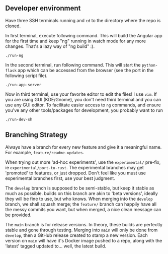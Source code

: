 ## Developer environment

Have three SSH terminals running and `cd` to the directory where the repo is cloned.

In first terminal, execute following command.
This will build the Angular app for the first time and keep "ng" running in watch mode for any more changes.
That's a lazy way of "ng build" :).
```
./run-ng
```

In the second terminal, run following command.
This will start the `python-flask` app which can be accessed from the browser (see the port in the following script file).
```
./run-app-server
```

Now in third terminal, use your favorite editor to edit the files!
I use `vim`.
If you are using GUI (KDE/Gnome), you don't need third terminal and you can use any GUI editor.
To facilitate easier access to `ng` commands, and ensure you've any other tools/packages for development, you probably want to run
```
./run-dev-sh
```

## Branching Strategy

Always have a branch for every new feature and give it a meaningful name.
For example, `feature/readme-updates`.

When trying out more 'ad-hoc experiments', use the `experimental/` pre-fix, ie `experimental/port-to-rust`.
The experimental branches may get 'promoted' to features, or just dropped.
Don't feel like you must use experimental branches first, use your best judgment.

The `develop` branch is supposed to be semi-stable, but keep it stable as much as possible.
builds on this branch are akin to 'beta versions', ideally they will be fine to use, but who knows.
When merging into the `develop` branch, we shall squash merge; 
the `feature/` branch can happily have all the messy commits you want, but when merged, a nice clean message can be provided.

The `main` branch is for release versions.
In theory, these builds are perfectly stable and gone through testing.
Merging into `main` will only be done from `develop`, then a GitHub release created to stamp a new version.
Each version on `main` will have it's Docker image pushed to a repo, along with the 'latest' tagged updated to... well, the latest build.
